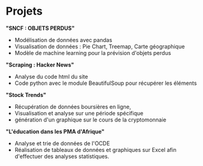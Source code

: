 # Projets

**"SNCF : OBJETS PERDUS"**
- Modélisation de données avec pandas
- Visualisation de données : Pie Chart, Treemap, Carte géographique
- Modèle de machine learning pour la prévision d'objets perdus

**"Scraping : Hacker News"**
- Analyse du code html du site 
- Code python avec le module BeautifulSoup pour récupérer les éléments

**"Stock Trends"**
- Récupération de données boursières en ligne,
- Visualisation et analyse sur une période spécifique
- génération d'un graphique sur le cours de la cryptomonnaie

**"L'éducation dans les PMA d'Afrique"**
- Analyse et trie de données de l'OCDE
- Réalisation de tableaux de données et graphiques sur Excel afin d'effectuer des analyses statistiques.
